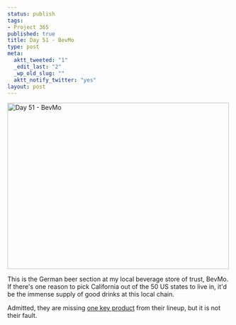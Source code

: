 ```yaml
--- 
status: publish
tags: 
- Project 365
published: true
title: Day 51 - BevMo
type: post
meta: 
  aktt_tweeted: "1"
  _edit_last: "2"
  _wp_old_slug: ""
  aktt_notify_twitter: "yes"
layout: post
---
```

<a href="http://www.flickr.com/photos/freeed/5464135238/" title="Day 51 - BevMo by Fred​, on Flickr"><img src="http://farm6.static.flickr.com/5293/5464135238_9d7240098a.jpg" width="500" height="375" alt="Day 51 - BevMo" /></a>

This is the German beer section at my local beverage store of trust, BevMo. If there's one reason to pick California out of the 50 US states to live in, it'd be the immense supply of good drinks at this local chain.

Admitted, they are missing <a href="http://en.wikipedia.org/wiki/Havana_Club">one key product</a> from their lineup, but it is not their fault.
